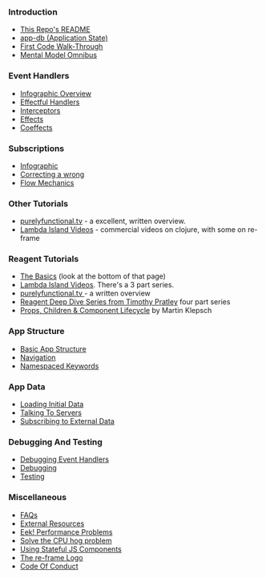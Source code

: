 ### Introduction

- [This Repo's README](../README.md)
- [app-db (Application State)](ApplicationState.md)
- [First Code Walk-Through](CodeWalkthrough.md)
- [Mental Model Omnibus](MentalModelOmnibus.md)


### Event Handlers

- [Infographic Overview](EventHandlingInfographic.md)
- [Effectful Handlers](EffectfulHandlers.md)
- [Interceptors](Interceptors.md)
- [Effects](Effects.md)
- [Coeffects](Coeffects.md)

### Subscriptions

- [Infographic](SubscriptionInfographic.md)
- [Correcting a wrong](SubscriptionsCleanup.md)
- [Flow Mechanics](SubscriptionFlow.md)

### Other Tutorials

- [purelyfunctional.tv](https://purelyfunctional.tv/guide/re-frame-building-blocks/) - a excellent, written overview. 
- [Lambda Island Videos](https://lambdaisland.com/episodes) - commercial videos on clojure, with some on re-frame

### Reagent Tutorials

- [The Basics](https://github.com/Day8/re-frame/wiki#reagent-tutorials) (look at the bottom of that page)
- [Lambda Island Videos](https://lambdaisland.com/episodes). There's a 3 part series.
- [purelyfunctional.tv ](https://purelyfunctional.tv/guide/reagent/) - a written overview
- [Reagent Deep Dive Series from Timothy Pratley](http://timothypratley.blogspot.com.au/p/p.html)  four part series
- [Props, Children & Component Lifecycle](https://www.martinklepsch.org/posts/props-children-and-component-lifecycle-in-reagent.html) by Martin Klepsch

### App Structure

- [Basic App Structure](Basic-App-Structure.md)
- [Navigation](Navigation.md)
- [Namespaced Keywords](Namespaced-Keywords.md)


### App Data

- [Loading Initial Data](Loading-Initial-Data.md)
- [Talking To Servers](Talking-To-Servers.md)
- [Subscribing to External Data](Subscribing-To-External-Data.md)


### Debugging And Testing

- [Debugging Event Handlers](Debugging-Event-Handlers.md)
- [Debugging](Debugging.md)
- [Testing](Testing.md)


### Miscellaneous
- [FAQs](FAQs/README.md)
- [External Resources](External-Resources.md)
- [Eek! Performance Problems](Performance-Problems.md)
- [Solve the CPU hog problem](Solve-the-CPU-hog-problem.md)
- [Using Stateful JS Components](Using-Stateful-JS-Components.md)
- [The re-frame Logo](The-re-frame-logo.md)
- [Code Of Conduct](Code-Of-Conduct.md)

<!--  We put these at the end so that there is nothing for doctoc to generate. -->
<!-- START doctoc -->
<!-- END doctoc -->

